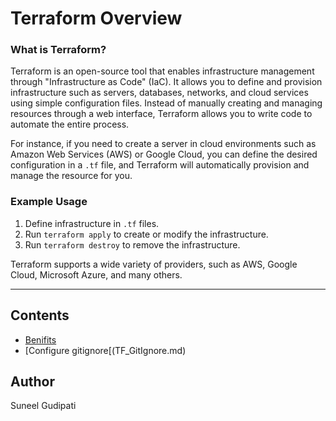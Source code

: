 # Terraform Overview

### What is Terraform?

Terraform is an open-source tool that enables infrastructure management through "Infrastructure as Code" (IaC). It allows you to define and provision infrastructure such as servers, databases, networks, and cloud services using simple configuration files. Instead of manually creating and managing resources through a web interface, Terraform allows you to write code to automate the entire process.

For instance, if you need to create a server in cloud environments such as Amazon Web Services (AWS) or Google Cloud, you can define the desired configuration in a `.tf` file, and Terraform will automatically provision and manage the resource for you. 

### Example Usage

1. Define infrastructure in `.tf` files.
2. Run `terraform apply` to create or modify the infrastructure.
3. Run `terraform destroy` to remove the infrastructure.

Terraform supports a wide variety of providers, such as AWS, Google Cloud, Microsoft Azure, and many others.

---

## Contents
- [Benifits](tf_benefits.md)
- [Configure gitignore[(TF_GitIgnore.md)


## Author
Suneel Gudipati
